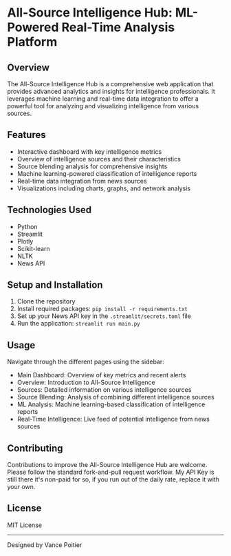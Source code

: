 # All-Source Intelligence Hub: ML-Powered Real-Time Analysis Platform

## Overview
The All-Source Intelligence Hub is a comprehensive web application that provides advanced analytics and insights for intelligence professionals. It leverages machine learning and real-time data integration to offer a powerful tool for analyzing and visualizing intelligence from various sources.

## Features
- Interactive dashboard with key intelligence metrics
- Overview of intelligence sources and their characteristics
- Source blending analysis for comprehensive insights
- Machine learning-powered classification of intelligence reports
- Real-time data integration from news sources
- Visualizations including charts, graphs, and network analysis

## Technologies Used
- Python
- Streamlit
- Plotly
- Scikit-learn
- NLTK
- News API

## Setup and Installation
1. Clone the repository
2. Install required packages: `pip install -r requirements.txt`
3. Set up your News API key in the `.streamlit/secrets.toml` file
4. Run the application: `streamlit run main.py`

## Usage
Navigate through the different pages using the sidebar:
- Main Dashboard: Overview of key metrics and recent alerts
- Overview: Introduction to All-Source Intelligence
- Sources: Detailed information on various intelligence sources
- Source Blending: Analysis of combining different intelligence sources
- ML Analysis: Machine learning-based classification of intelligence reports
- Real-Time Intelligence: Live feed of potential intelligence from news sources

## Contributing
Contributions to improve the All-Source Intelligence Hub are welcome. Please follow the standard fork-and-pull request workflow.
My API Key is still there it's non-paid for so, if you run out of the daily rate, replace it with your own.

## License
MIT License

----

Designed by Vance Poitier
